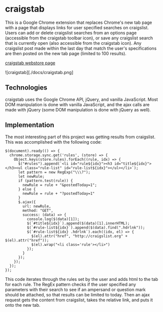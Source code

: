 # craigstab

This is a Google Chrome extension that replaces Chrome's new tab page with a page that displays
links for user specified searches on craigslist. Users can add or delete craigslist searches from
an options page (accessible from the craigstab toolbar icon), or save any craigslist search that
is currently open (also accessible from the craigstab icon). Any craigslist post made within the last
day that match the user's specifications are then posted on the new tab page (limited to 100 results).

[craigstab webstore page]()

![craigstab][./docs/craigstab.png]

## Technologies

craigstab uses the Google Chrome API, jQuery, and vanilla JavaScript. Most DOM manipulation
is done with vanilla JavaScript, and the ajax calls are made with jQuery (some DOM manipulation
is done with jQuery as well).

## Implementation

The most interesting part of this project was getting results from craigslist. This was accomplished
with the following code:

```
$(document).ready(() => {
  chrome.storage.sync.get('rules', (store) => {
    Object.keys(store.rules).forEach((rule, idx) => {
      $("#rules").append(`<li id="rule${idx}"><h3 id="title${idx}"></h3><ul class="rule-list" id="rule-list${idx}"></ul></li>`);
      let pattern = new RegExp("\\\?");
      let newRule;
      if (pattern.test(rule)) {
        newRule = rule + "&postedToday=1";
      } else {
        newRule = rule + "?postedToday=1"
      }
      $.ajax({
        url: newRule,
        method: "GET",
        success: (data) => {
          console.log($(data)[1]);
          $(`#title${idx}`).append($(data)[1].innerHTML);
          $(`#rule-list${idx}`).append($(data).find(".hdrlnk"));
          $(`#rule-list${idx} .hdrlnk`).each((idx, el) => {
            $(el).attr("href", "http://craigslist.org" + $(el).attr("href"));
            $(el).wrap("<li class='rule'></li>")
          });
        }
      });
    });
  });
});
```

This code iterates through the rules set by the user and adds html to the tab for each rule.
The RegEx pattern checks if the user specified any parameters with their search to see if an
ampersand or question mark should be attached, so that results can be limited to today.
Then an ajax request gets the content from craigslist, takes the relative link, and puts it
onto the new tab.

